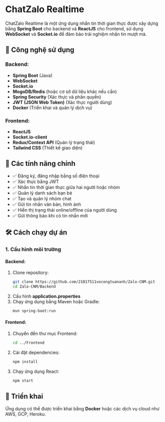# ChatZalo Realtime

ChatZalo Realtime là một ứng dụng nhắn tin thời gian thực được xây dựng bằng **Spring Boot** cho backend và **ReactJS** cho frontend, sử dụng **WebSocket** và **Socket.io** để đảm bảo trải nghiệm nhắn tin mượt mà.

## 🚀 Công nghệ sử dụng

### Backend:
- **Spring Boot** (Java)
- **WebSocket**
- **Socket.io**
- **MogoDB/Redis** (hoặc cơ sở dữ liệu khác nếu cần)
- **Spring Security** (Xác thực và phân quyền)
- **JWT (JSON Web Token)** (Xác thực người dùng)
- **Docker** (Triển khai và quản lý dịch vụ)

### Frontend:
- **ReactJS**
- **Socket.io-client**
- **Redux/Context API** (Quản lý trạng thái)
- **Tailwind CSS** (Thiết kế giao diện)

## 📌 Các tính năng chính
- ✅ Đăng ký, đăng nhập bằng số điện thoại
- ✅ Xác thực bằng JWT
- ✅ Nhắn tin thời gian thực giữa hai người hoặc nhóm
- ✅ Quản lý danh sách bạn bè
- ✅ Tạo và quản lý nhóm chat
- ✅ Gửi tin nhắn văn bản, hình ảnh
- ✅ Hiển thị trạng thái online/offline của người dùng
- ✅ Gửi thông báo khi có tin nhắn mới

## 🛠️ Cách chạy dự án

### 1. Cấu hình môi trường
#### Backend:
1. Clone repository:
   ```sh
   git clone https://github.com/21017511vocongtuananh/Zalo-CNM.git
   cd Zalo-CNM/Backend
   ```
2. Cấu hình **application.properties**
3. Chạy ứng dụng bằng Maven hoặc Gradle:
   ```sh
   mvn spring-boot:run
   ```

#### Frontend:
1. Chuyển đến thư mục Frontend:
   ```sh
   cd ../Frontend
   ```
2. Cài đặt dependencies:
   ```sh
   npm install
   ```
3. Chạy ứng dụng React:
   ```sh
   npm start
   ```

## 📌 Triển khai
Ứng dụng có thể được triển khai bằng **Docker** hoặc các dịch vụ cloud như AWS, GCP, Heroku.



